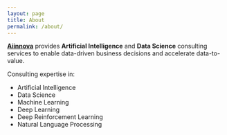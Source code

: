 ```yaml
---
layout: page
title: About
permalink: /about/
---
```


**[Aiinnova][aiinnova-website]** provides **Artificial Intelligence** and **Data Science** consulting services
to enable data-driven business decisions and accelerate data-to-value.

Consulting expertise in:
- Artificial Intelligence
- Data Science
- Machine Learning
- Deep Learning
- Deep Reinforcement Learning
- Natural Language Processing


[aiinnova-website]: https://www.aiinnova.com
